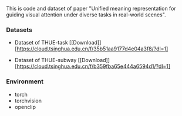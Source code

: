 This is code and dataset of paper "Unified meaning representation for guiding visual attention under diverse tasks in real-world scenes".

### Datasets

* Dataset of THUE-task [[Download]][https://cloud.tsinghua.edu.cn/f/35b51aa9177d4e04a3f8/?dl=1]

* Dataset of THUE-subway [[Download]][https://cloud.tsinghua.edu.cn/f/b359fba65e444a6594d1/?dl=1]

### Environment

* torch
* torchvision
* openclip

